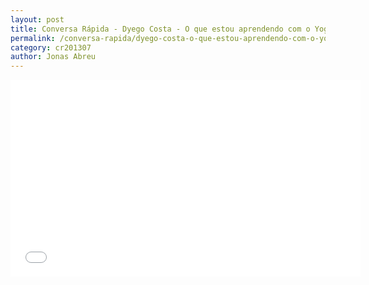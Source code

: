 ```yaml
---
layout: post
title: Conversa Rápida - Dyego Costa - O que estou aprendendo com o Yoga?
permalink: /conversa-rapida/dyego-costa-o-que-estou-aprendendo-com-o-yoga
category: cr201307
author: Jonas Abreu
---
```


<iframe width="560" height="315" src="//www.youtube.com/embed/pk8uvG-syCI" frameborder="0" allowfullscreen></iframe>

